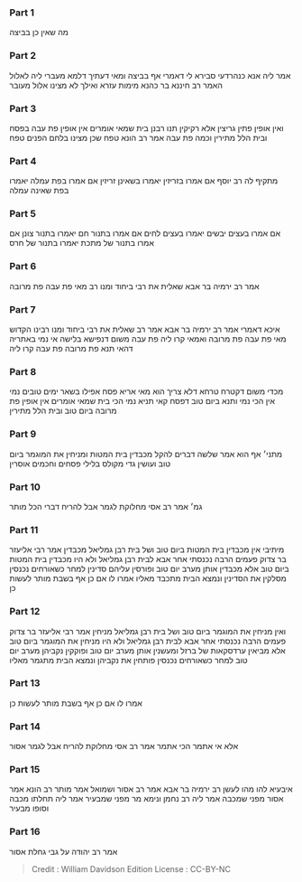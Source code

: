 
### Part 1
מה שאין כן בביצה 

### Part 2
אמר ליה אנא כנהרדעי סבירא לי דאמרי אף בביצה ומאי דעתיך דלמא מעברי ליה לאלול האמר רב חיננא בר כהנא מימות עזרא ואילך לא מצינו אלול מעובר 

### Part 3
ואין אופין פתין גריצין אלא רקיקין תנו רבנן בית שמאי אומרים אין אופין פת עבה בפסח ובית הלל מתירין וכמה פת עבה אמר רב הונא טפח שכן מצינו בלחם הפנים טפח 

### Part 4
מתקיף לה רב יוסף אם אמרו בזריזין יאמרו בשאינן זריזין אם אמרו בפת עמלה יאמרו בפת שאינה עמלה 

### Part 5
אם אמרו בעצים יבשים יאמרו בעצים לחים אם אמרו בתנור חם יאמרו בתנור צונן אם אמרו בתנור של מתכת יאמרו בתנור של חרס

### Part 6
אמר רב ירמיה בר אבא שאלית את רבי ביחוד ומנו רב מאי פת עבה פת מרובה 

### Part 7
איכא דאמרי אמר רב ירמיה בר אבא אמר רב שאלית את רבי ביחוד ומנו רבינו הקדוש מאי פת עבה פת מרובה ואמאי קרו ליה פת עבה משום דנפישא בלישה אי נמי באתריה דהאי תנא פת מרובה פת עבה קרו ליה

### Part 8
מכדי משום דקטרח טרחא דלא צריך הוא מאי אריא פסח אפילו בשאר ימים טובים נמי אין הכי נמי ותנא ביום טוב דפסח קאי תניא נמי הכי בית שמאי אומרים אין אופין פת מרובה ביום טוב ובית הלל מתירין 

### Part 9
מתני׳ אף הוא אמר שלשה דברים להקל מכבדין בית המטות ומניחין את המוגמר ביום טוב ועושין גדי מקולס בלילי פסחים וחכמים אוסרין 

### Part 10
גמ׳ אמר רב אסי מחלוקת לגמר אבל להריח דברי הכל מותר 

### Part 11
מיתיבי אין מכבדין בית המטות ביום טוב ושל בית רבן גמליאל מכבדין אמר רבי אליעזר בר צדוק פעמים הרבה נכנסתי אחר אבא לבית רבן גמליאל ולא היו מכבדין בית המטות ביום טוב אלא מכבדין אותן מערב יום טוב ופורסין עליהם סדינין למחר כשאורחים נכנסין מסלקין את הסדינין ונמצא הבית מתכבד מאליו אמרו לו אם כן אף בשבת מותר לעשות כן 

### Part 12
ואין מניחין את המוגמר ביום טוב ושל בית רבן גמליאל מניחין אמר רבי אליעזר בר צדוק פעמים הרבה נכנסתי אחר אבא לבית רבן גמליאל ולא היו מניחין את המוגמר ביום טוב אלא מביאין ערדסקאות של ברזל ומעשנין אותן מערב יום טוב ופוקקין נקביהן מערב יום טוב למחר כשאורחים נכנסין פותחין את נקביהן ונמצא הבית מתגמר מאליו 

### Part 13
אמרו לו אם כן אף בשבת מותר לעשות כן

### Part 14
אלא אי אתמר הכי אתמר אמר רב אסי מחלוקת להריח אבל לגמר אסור 

### Part 15
איבעיא להו מהו לעשן רב ירמיה בר אבא אמר רב אסור ושמואל אמר מותר רב הונא אמר אסור מפני שמכבה אמר ליה רב נחמן ונימא מר מפני שמבעיר אמר ליה תחלתו מכבה וסופו מבעיר 

### Part 16
אמר רב יהודה על גבי גחלת אסור 

>Credit : William Davidson Edition
>License : CC-BY-NC
